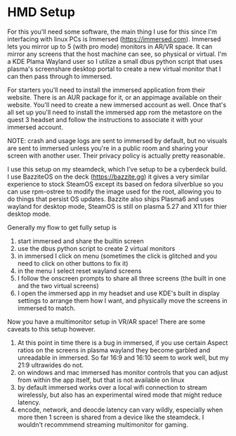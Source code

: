 # HMD Setup
For this you'll need some software, the main thing I use for this since I'm interfacing with linux PCs is Immersed (https://immersed.com). Immersed lets you mirror up to 5 (with pro mode) monitors in AR/VR space.
It can mirror any screens that the host machine can see, so physical or virtual. I'm a KDE Plama Wayland user so I utilize a small dbus python script that uses plasma's screenshare desktop portal to create a new virtual monitor that I can then
pass through to immersed.

For starters you'll need to install the immersed application from their website. There is an AUR package for it, or an appimage available on their website. You'll need to create a new immersed account as well.
Once that's all set up you'll need to install the immersed app rom the metastore on the quest 3 headset and follow the instructions to associate it with your immersed account.

NOTE: crash and usage logs are sent to immersed by default, but no visuals are sent to immersed unless you're in a public room and sharing your screen with another user. Their privacy policy is actually pretty reasonable.

I use this setup on my steamdeck, which I've setup to be a cyberdeck build. I use BazziteOS on the deck (https://bazzite.gg) it gives a very similar experience to stock SteamOS except its based on fedora silverblue so you can use rpm-ostree
to modify the image used for the root, allowing you to do things that persist OS updates.  Bazzite also ships Plasma6 and uses wayland for desktop mode, SteamOS is still on plasma 5.27 and X11 for thier desktop mode.

Generally my flow to get fully setup is
1. start immersed and share the builtin screen
2. use the dbus python script to create 2 virtual monitors
3. in immersed I click on menu (sometimes the click is glitched and you need to click on other buttons to fix it)
4. in the menu I select reset wayland screens
5. I follow the onscreen prompts to share all three screens (the built in one and the two virtual screens)
6. I open the immersed app in my headset and use KDE's built in display settings to arrange them how I want, and physically move the screens in immersed to match.

Now you have a multimonitor setup in VR/AR space!  There are some caveats to this setup however.

1. At this point in time there is a bug in immersed, if you use certain Aspect ratios on the screens in plasma wayland they become garbled and unreadable in immersed. So far 16:9 and 16:10 seem to work well, but my 21:9 ultrawides do not.
2. on windows and mac immersed has monitor controls that you can adjust from within the app itself, but that is not available on linux
3. by default immersed works over a local wifi connection to stream wirelessly, but also has an experimental wired mode that might reduce latency.
4. encode, network, and deocde latency can vary wildly, especially when more then 1 screen is shared from a device like the steamdeck. I wouldn't recommmend streaming multimonitor for gaming.
